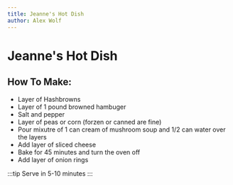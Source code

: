 ```yaml
---
title: Jeanne's Hot Dish
author: Alex Wolf
---
```

# Jeanne's Hot Dish

## How To Make:

* Layer of Hashbrowns
* Layer of 1 pound browned hambuger
* Salt and pepper
* Layer of peas or corn (forzen or canned are fine)
* Pour mixutre of 1 can cream of mushroom soup and  1/2 can water over the layers
* Add layer of sliced cheese
* Bake for 45 minutes and turn the oven off
* Add layer of onion rings

:::tip
Serve in 5-10 minutes
:::
